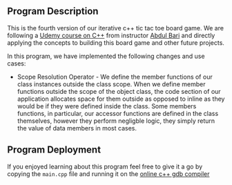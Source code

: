 ## Program Description 

This is the fourth version of our iterative c++ tic tac toe board game. We are following 
a [Udemy course on C++](https://www.udemy.com/course/cpp-deep-dive/) from instructor [Abdul Bari](https://www.udemy.com/user/mohammed-abdul-bari-2/) 
and directly applying the concepts to building this board game and other future projects. 
 
In this program, we have implemented the following changes and use cases: 

* Scope Resolution Operator - We define the member functions of our class instances outside the class scope. When we define 
member functions outside the scope of the object class, the code section of our application allocates space for them outside as opposed to inline
as they would be if they were defined inside the class. Some members functions, in particular, our accessor functions are defined in the class 
themselves, however they perform negligble logic, they simply return the value of data members in most cases.    

## Program Deployment 
If you enjoyed learning about this program feel free to give it a go 
by copying the `main.cpp` file and running it on the [online c++ gdb compiler](https://www.onlinegdb.com/online_c++_compiler)
